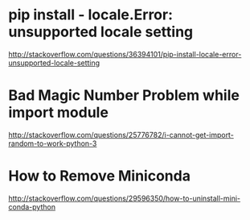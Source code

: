 # pip install - locale.Error: unsupported locale setting

http://stackoverflow.com/questions/36394101/pip-install-locale-error-unsupported-locale-setting

# Bad Magic Number Problem while import module

http://stackoverflow.com/questions/25776782/i-cannot-get-import-random-to-work-python-3

# How to Remove Miniconda

http://stackoverflow.com/questions/29596350/how-to-uninstall-mini-conda-python

